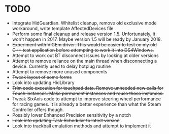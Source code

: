 # TODO

* Integrate HidGuardian. Whitelist cleanup, remove old exclusive mode
workaround, write template AffectedDevices file
* Perform some final cleanup and release version 1.5. Unfortunately,
it won't happen in 2017. Maybe version 1.5 will be ready by January 2018.
* ~~Experiment with ViGEm driver. This would be easier to test on my old
C++ test application before attempting to work it into DS4Windows.~~
* Attempt to work out BT disconnect issues by looking at older versions
* Attempt to remove reliance on the main thread when disconnecting a device.
Currently used to delay hotplug routine
* Attempt to remove more unused components
* ~~Tweak layout of some forms~~
* Look into updating HidLibrary
* ~~Trim code execution for touchpad data. Remove unneeded new calls for Touch
instances. Make permanent instances and reuse those instances.~~
* Tweak SixAxis code to attempt to improve steering wheel performance
for racing games. It is already a better experience than what the Steam
Controller offers though.
* Possibly lower Enhanced Precision sensitivity by a notch
* ~~Look into updating Task Scheduler to latest version~~
* Look into trackball emulation methods and attempt to implement it

